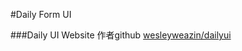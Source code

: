 #Daily Form UI

###Daily UI Website 作者github
[wesleyweazin/dailyui](https://github.com/wesleyweazin/dailyui)